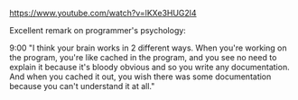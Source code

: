 https://www.youtube.com/watch?v=lKXe3HUG2l4

Excellent remark on programmer's psychology:

9:00 "I think your brain works in 2 different ways. When you're working on the program, you're like cached in the program, and you see no need to explain it because it's bloody obvious and so you write any documentation. And when you cached it out, you wish there was some documentation because you can't understand it at all."

 
